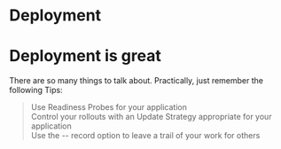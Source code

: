 # Deployment


# Deployment is great

There are so many things to talk about. Practically, just remember the following Tips:

> Use Readiness Probes for your application  
> Control your rollouts with an Update Strategy appropriate for your application  
> Use the -- record option to leave a trail of your work for others  


